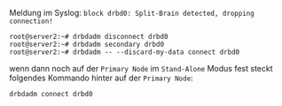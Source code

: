 Meldung im Syslog: `block drbd0: Split-Brain detected, dropping connection!`
```
root@server2:~# drbdadm disconnect drbd0
root@server2:~# drbdadm secondary drbd0
root@server2:~# drbdadm -- --discard-my-data connect drbd0
```


wenn dann noch auf der `Primary Node` im `Stand-Alone` Modus fest steckt folgendes Kommando hinter auf der `Primary Node`:
```
drbdadm connect drbd0
```

